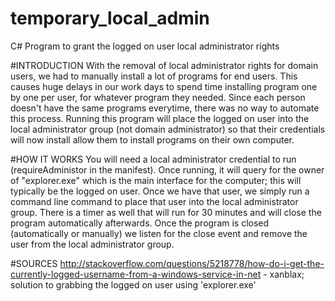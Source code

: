 # temporary_local_admin
C# Program to grant the logged on user local administrator rights

#INTRODUCTION
With the removal of local administrator rights for domain users, we had to manually install a lot of programs for end users. This causes huge delays in our work days to spend time installing program one by one per user, for whatever program they needed. Since each person doesn't have the same programs everytime, there was no way to automate this process. Running this program will place the logged on user into the local administrator group (not domain administrator) so that their credentials will now install allow them to install programs on their own computer.

#HOW IT WORKS
You will need a local administrator credential to run (requireAdministor in the manifest). Once running, it will query for the owner of "explorer.exe" which is the main interface for the computer; this will typically be the logged on user. Once we have that user, we simply run a command line command to place that user into the local administrator group. There is a timer as well that will run for 30 minutes and will close the program automatically afterwards. Once the program is closed (automatically or manually) we listen for the close event and remove the user from the local administrator group.

#SOURCES
http://stackoverflow.com/questions/5218778/how-do-i-get-the-currently-logged-username-from-a-windows-service-in-net - xanblax; solution to grabbing the logged on user using 'explorer.exe'
